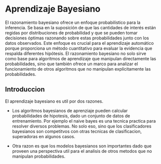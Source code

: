 # Aprendizaje Bayesiano

El razonamiento bayesiano ofrece un enfoque probabilístico para la inferencia. Se basa en la suposición de que las cantidades de interés están regidas por distribuciones de probabilidad y que se pueden tomar decisiones óptimas razonando sobre estas probabilidades junto con los datos observados. Este enfoque es crucial para el aprendizaje automático porque proporciona un método cuantitativo para evaluar la evidencia que respalda diferentes hipótesis. El razonamiento bayesiano no solo sirve como base para algoritmos de aprendizaje que manipulan directamente las probabilidades, sino que también ofrece un marco para analizar el funcionamiento de otros algoritmos que no manipulan explícitamente las probabilidades.

## Introduccion

El aprendizaje bayesiano es util por dos razones.

- Los algoritmos bayesianos de aprenziaje pueden calcular probabilidades de hipotesis, dado un conjunto de datos de entrenamiento. Por ejemplo el naive bayes es una tecnica practica para resolver diversos problemas. No solo eso, sino que los clasificadores bayesianos son competitvos con otras tecnicas de clasificacion, superadoras en algunos casos.

- Otra razon es que los modelos bayesianos son importantes dado que proveen una perspectiva util para el analisis de otros metodos que no manipulan probabilidades.
